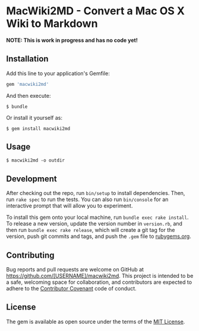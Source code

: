 # MacWiki2MD - Convert a Mac OS X Wiki to Markdown

**NOTE: This is work in progress and has no code yet!**

## Installation

Add this line to your application's Gemfile:

```ruby
gem 'macwiki2md'
```

And then execute:

    $ bundle

Or install it yourself as:

    $ gem install macwiki2md


## Usage

    $ macwiki2md -o outdir


## Development

After checking out the repo, run `bin/setup` to install dependencies.
Then, run `rake spec` to run the tests.
You can also run `bin/console` for an interactive prompt that will allow you to
experiment.

To install this gem onto your local machine, run `bundle exec rake install`.
To release a new version, update the version number in `version.rb`, and then
run `bundle exec rake release`, which will create a git tag for the version,
push git commits and tags, and push the `.gem` file to
[rubygems.org](https://rubygems.org).


## Contributing

Bug reports and pull requests are welcome on GitHub at
https://github.com/[USERNAME]/macwiki2md.
This project is intended to be a safe, welcoming space for collaboration, and
contributors are expected to adhere to the
[Contributor Covenant](http://contributor-covenant.org) code of conduct.


## License

The gem is available as open source under the terms of the
[MIT License](LICENSE.txt).
